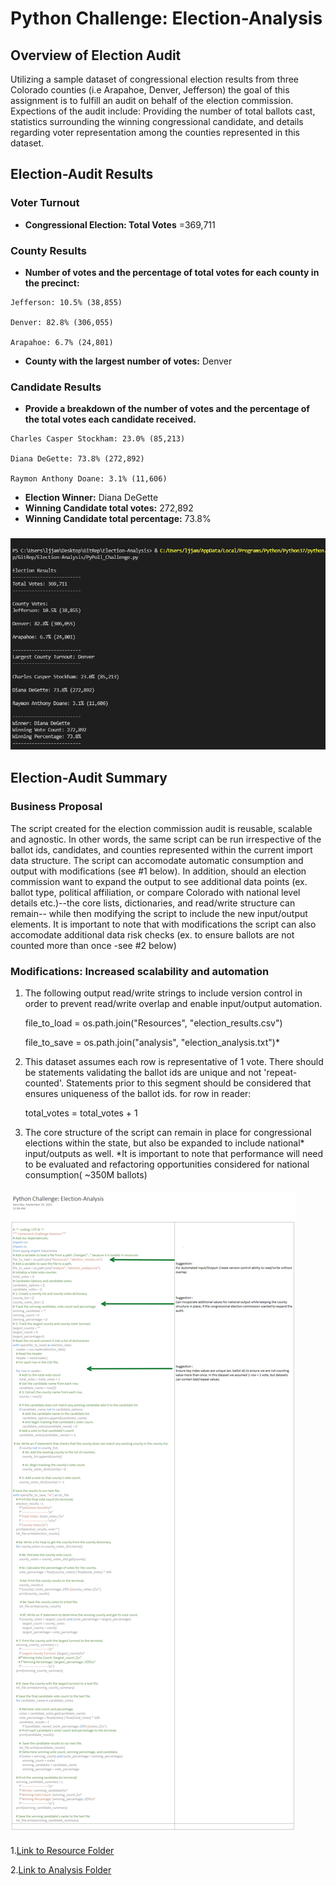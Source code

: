 # Python Challenge: Election-Analysis

## **Overview of Election Audit**
Utilizing a sample dataset of congressional election results from three Colorado counties (i.e Arapahoe, Denver, Jefferson) the goal of this assignment is to fulfill an audit on behalf of the election commission. Expections of the audit include: Providing the number of total ballots cast, statistics surrounding the winning congressional candidate, and details regarding voter representation among the counties represented in this dataset. 



## **Election-Audit Results**

### **Voter Turnout**

   * **Congressional Election: Total Votes** =369,711

### **County Results**
   * **Number of votes and the percentage of total votes for each county in the precinct:** 

	Jefferson: 10.5% (38,855)

	Denver: 82.8% (306,055)

	Arapahoe: 6.7% (24,801)

   * **County with the largest number of votes:** Denver 

### **Candidate Results**
   * **Provide a breakdown of the number of votes and the percentage of the total votes each candidate received.** 

	Charles Casper Stockham: 23.0% (85,213)

	Diana DeGette: 73.8% (272,892)

	Raymon Anthony Doane: 3.1% (11,606)


   * **Election Winner:** Diana DeGette 
   * **Winning Candidate total votes:**  272,892 
   * **Winning Candidate total percentage:** 73.8% 


### ![Election-Analysis Image](https://github.com/ljlodl5/Election-Analysis/blob/main/Analysis/Election%20Analysis-terminal%20.png)


## **Election-Audit Summary**
### **Business Proposal** 
The script created for the election commission audit is reusable, scalable and agnostic. In other words, the same script can be run irrespective of the ballot ids, candidates, and counties represented within the current import data structure. 
The script can accomodate automatic consumption and output with modifications (see #1 below). In addition, should an election commission want to expand the output to see additional data points (ex. ballot type, political affiliation, or compare Colorado with national level details etc.)--the core lists, dictionaries, and read/write structure can remain-- while then modifying the script to include the new input/output elements. 
It is important to note that with modifications the script can also accomodate additional data risk checks (ex. to ensure ballots are not counted more than once -see #2 below)


### **Modifications: Increased scalability and automation**
1) The following output read/write strings to include version control in order to prevent read/write overlap and enable input/output automation.

	file_to_load = os.path.join("Resources", "election_results.csv")

	file_to_save = os.path.join("analysis", "election_analysis.txt")*

2) This dataset assumes each row is representative of 1 vote. There should be statements validating the ballot ids are unique and not 'repeat-counted'. Statements prior to this segment should be considered that ensures uniqueness of the ballot ids. 
    for row in reader:
        
	total_votes = total_votes + 1

3) The core structure of the script can remain in place for congressional elections within the state, but also be expanded to include national* input/outputs as well. *It is important to note that performance will need to be evaluated and refactoring opportunities considered for national consumption( ~350M ballots) 

#### ![Election Summary: Script Modification Suggestions](https://github.com/ljlodl5/Election-Analysis/blob/main/Resources/Election-Analysis%20Script.png)

1.[Link to Resource Folder](https://github.com/ljlodl5/Election-Analysis/tree/main/Resources)

2.[Link to Analysis Folder](https://github.com/ljlodl5/Election-Analysis/tree/main/Analysis)